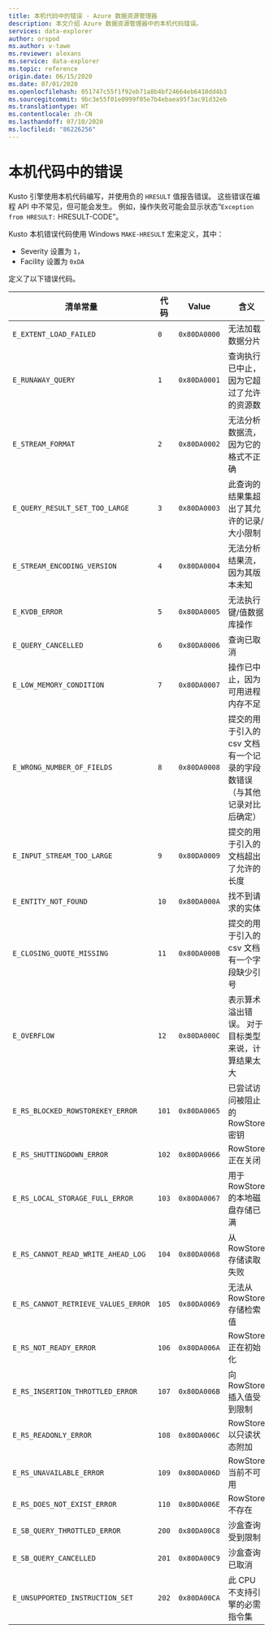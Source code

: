 ```yaml
---
title: 本机代码中的错误 - Azure 数据资源管理器
description: 本文介绍 Azure 数据资源管理器中的本机代码错误。
services: data-explorer
author: orspod
ms.author: v-tawe
ms.reviewer: alexans
ms.service: data-explorer
ms.topic: reference
origin.date: 06/15/2020
ms.date: 07/01/2020
ms.openlocfilehash: 051747c55f1f92eb71a8b4bf24664eb6410dd4b3
ms.sourcegitcommit: 9bc3e55f01e0999f05e7b4ebaea95f3ac91d32eb
ms.translationtype: HT
ms.contentlocale: zh-CN
ms.lasthandoff: 07/10/2020
ms.locfileid: "86226256"
---
```

# <a name="errors-in-native-code"></a>本机代码中的错误

Kusto 引擎使用本机代码编写，并使用负的 `HRESULT` 值报告错误。 这些错误在编程 API 中不常见，但可能会发生。 例如，操作失败可能会显示状态“`Exception from HRESULT:` HRESULT-CODE”。

Kusto 本机错误代码使用 Windows `MAKE-HRESULT` 宏来定义，其中：

* Severity 设置为 `1`，
* Facility 设置为 `0xDA`
  
定义了以下错误代码。

|清单常量                  |代码 |Value        |含义                                                                                                        |
|-----------------------------------|-----|-------------|---------------------------------------------------------------------------------------------------------------|
|`E_EXTENT_LOAD_FAILED`             | `0`  |`0x80DA0000`|无法加载数据分片                                                                                  |
|`E_RUNAWAY_QUERY`                  | `1`  |`0x80DA0001`|查询执行已中止，因为它超过了允许的资源数                                              |
|`E_STREAM_FORMAT`                  | `2`  |`0x80DA0002`|无法分析数据流，因为它的格式不正确                                                     |
|`E_QUERY_RESULT_SET_TOO_LARGE`     | `3`  |`0x80DA0003`|此查询的结果集超出了其允许的记录/大小限制                                         |
|`E_STREAM_ENCODING_VERSION`        | `4`  |`0x80DA0004`|无法分析结果流，因为其版本未知                                                 |
|`E_KVDB_ERROR`                     | `5`  |`0x80DA0005`|无法执行键/值数据库操作                                                                   |
|`E_QUERY_CANCELLED`                | `6`  |`0x80DA0006`|查询已取消                                                                                             |
|`E_LOW_MEMORY_CONDITION`           | `7`  |`0x80DA0007`|操作已中止，因为可用进程内存不足                                              |
|`E_WRONG_NUMBER_OF_FIELDS`         | `8`  |`0x80DA0008`|提交的用于引入的 csv 文档有一个记录的字段数错误（与其他记录对比后确定）|
|`E_INPUT_STREAM_TOO_LARGE`         | `9`  |`0x80DA0009`|提交的用于引入的文档超出了允许的长度                                         |
|`E_ENTITY_NOT_FOUND`               | `10` |`0x80DA000A`|找不到请求的实体                                                                              |
|`E_CLOSING_QUOTE_MISSING`          | `11` |`0x80DA000B`|提交的用于引入的 csv 文档有一个字段缺少引号                                        |
|`E_OVERFLOW`                       | `12` |`0x80DA000C`|表示算术溢出错误。 对于目标类型来说，计算结果太大     |
|`E_RS_BLOCKED_ROWSTOREKEY_ERROR`   | `101`|`0x80DA0065`|已尝试访问被阻止的 RowStore 密钥                                                           |
|`E_RS_SHUTTINGDOWN_ERROR`          | `102`|`0x80DA0066`|RowStore 正在关闭                                                                                      |
|`E_RS_LOCAL_STORAGE_FULL_ERROR`    | `103`|`0x80DA0067`|用于 RowStore 的本地磁盘存储已满                                                                        |
|`E_RS_CANNOT_READ_WRITE_AHEAD_LOG` | `104`|`0x80DA0068`|从 RowStore 存储读取失败                                                                           |
|`E_RS_CANNOT_RETRIEVE_VALUES_ERROR`| `105`|`0x80DA0069`|无法从 RowStore 存储检索值                                                               |
|`E_RS_NOT_READY_ERROR`             | `106`|`0x80DA006A`|RowStore 正在初始化                                                                                       |
|`E_RS_INSERTION_THROTTLED_ERROR`   | `107`|`0x80DA006B`|向 RowStore 插入值受到限制                                                                    |
|`E_RS_READONLY_ERROR`              | `108`|`0x80DA006C`|RowStore 以只读状态附加                                                                        |
|`E_RS_UNAVAILABLE_ERROR`           | `109`|`0x80DA006D`|RowStore 当前不可用                                                                              |
|`E_RS_DOES_NOT_EXIST_ERROR`        | `110`|`0x80DA006E`|RowStore 不存在                                                                                         |
|`E_SB_QUERY_THROTTLED_ERROR`       | `200`|`0x80DA00C8`|沙盒查询受到限制                                                                                  |
|`E_SB_QUERY_CANCELLED`             | `201`|`0x80DA00C9`|沙盒查询已取消                                                                                   |
|`E_UNSUPPORTED_INSTRUCTION_SET`    | `202`|`0x80DA00CA`|此 CPU 不支持引擎的必需指令集                                                   |
